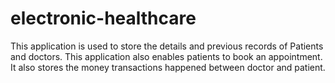 # electronic-healthcare

This application is used to store the details and previous records of Patients and doctors. This application also enables patients to book an appointment. It also stores the money transactions happened between doctor and patient.
